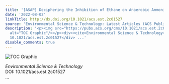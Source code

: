 ```yaml
---
title: '[ASAP] Deciphering the Inhibition of Ethane on Anaerobic Ammonium Oxidation'
date: '2022-08-02'
linkTitle: http://dx.doi.org/10.1021/acs.est.2c01527
source: 'Environmental Science & Technology: Latest Articles (ACS Publications)'
description: '<p><img src="https://pubs.acs.org/cms/10.1021/acs.est.2c01527/asset/images/medium/es2c01527_0006.gif"
  alt="TOC Graphic"/></p><div><cite>Environmental Science & Technology</cite></div><div>DOI:
  10.1021/acs.est.2c01527</div> ...'
disable_comments: true
---
```

<p><img src="https://pubs.acs.org/cms/10.1021/acs.est.2c01527/asset/images/medium/es2c01527_0006.gif" alt="TOC Graphic"/></p><div><cite>Environmental Science & Technology</cite></div><div>DOI: 10.1021/acs.est.2c01527</div> ...